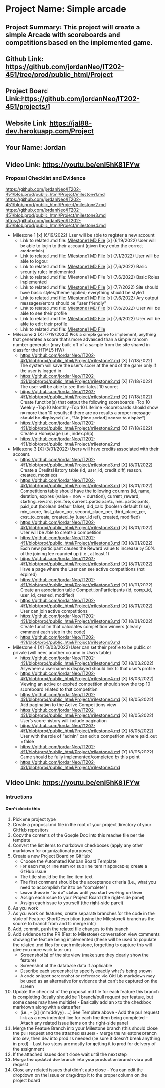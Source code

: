 # Project Name: Simple arcade
## Project Summary: This project will create a simple Arcade with scoreboards and competitions based on the implemented game.
## Github Link: https://github.com/jordanNeo/IT202-451/tree/prod/public_html/Project
## Project Board Link:https://github.com/jordanNeo/IT202-451/projects/1 
## Website Link: https://jal88-dev.herokuapp.com/Project
## Your Name: Jordan

## Video Link: https://youtu.be/enI5hK81FYw
<!-- Line item / Feature template (use this for each bullet point) -- DO NOT DELETE THIS SECTION


- [ ] \(mm/dd/yyyy of completion) Feature Title (from the proposal bullet point, if it's a sub-point indent it properly)
  -  Link to related .md file: [Link Name](link url)

 End Line item / Feature Template -- DO NOT DELETE THIS SECTION --> 
### Proposal Checklist and Evidence

https://github.com/jordanNeo/IT202-451/blob/prod/public_html/Project/milestone1.md
https://github.com/jordanNeo/IT202-451/blob/prod/public_html/Project/milestone2.md
https://github.com/jordanNeo/IT202-451/blob/prod/public_html/Project/milestone3.md
https://github.com/jordanNeo/IT202-451/blob/prod/public_html/Project/milestone4.md

- Milestone 1
  [x] \(6/19/2022) User will be able to register a new account
    -  Link to related .md file: [Milestone1 MD File](https://github.com/jordanNeo/IT202-451/blob/prod/public_html/Project/milestone1.md)
  [x] \(6/19/2022) User will be able to login to their account (given they enter the correct credentials)
    -  Link to related .md file: [Milestone1 MD File](https://github.com/jordanNeo/IT202-451/blob/prod/public_html/Project/milestone1.md)
  [x] \(7/1/2022) User will be able to logout
    -  Link to related .md file: [Milestone1 MD File](https://github.com/jordanNeo/IT202-451/blob/prod/public_html/Project/milestone1.md)
  [x] \(7/6/2022) Basic security rules implemented
    -  Link to related .md file: [Milestone1 MD File](https://github.com/jordanNeo/IT202-451/blob/prod/public_html/Project/milestone1.md)
  [x] \(7/6/2022) Basic Roles implemented
    -  Link to related .md file: [Milestone1 MD File](https://github.com/jordanNeo/IT202-451/blob/prod/public_html/Project/milestone1.md)
  [x] \(7/7/2022) Site should have basic styles/theme applied; everything should be styled
    -  Link to related .md file: [Milestone1 MD File](https://github.com/jordanNeo/IT202-451/blob/prod/public_html/Project/milestone1.md)
  [x] \(7/6/2022) Any output messages/errors should be “user friendly”
    -  Link to related .md file: [Milestone1 MD File](https://github.com/jordanNeo/IT202-451/blob/prod/public_html/Project/milestone1.md)
  [x] \(7/6/2022) User will be able to see their profile
    -  Link to related .md file: [Milestone1 MD File](https://github.com/jordanNeo/IT202-451/blob/prod/public_html/Project/milestone1.md)
  [x] \(7/6/2022) User will be able to edit their profile
    -  Link to related .md file: [Milestone1 MD File](https://github.com/jordanNeo/IT202-451/blob/prod/public_html/Project/milestone1.md) 
- Milestone 2
  [X] \(7/18/2022) Pick a simple game to implement, anything that generates a score that’s more advanced than a simple random number generator (may build off of a sample from the site shared in class for the HTML5 HW)
  -  https://github.com/jordanNeo/IT202-451/blob/prod/public_html/Project/milestone2.md
  [X] \(7/18/2022) The system will save the user’s score at the end of the game only if the user is logged in
  -  https://github.com/jordanNeo/IT202-451/blob/prod/public_html/Project/milestone2.md
  [X] \(7/18/2022) The user will be able to see their latest 10 scores
  -  https://github.com/jordanNeo/IT202-451/blob/prod/public_html/Project/milestone2.md
  [X] \(7/18/2022) Create function(s) that output the following scoreboards
      -Top 10 Weekly
      -Top 10 Monthly
      -Top 10 Lifetime
      -Scoreboards should show no more than 10 results; if there are no results a proper message should be displayed (i.e., “No [time period] scores to display”)
  -  https://github.com/jordanNeo/IT202-451/blob/prod/public_html/Project/milestone2.md
  [X] \(7/18/2022) Create a Homepage (i.e., index.php)
  -  https://github.com/jordanNeo/IT202-451/blob/prod/public_html/Project/milestone2.md
- Milestone 3
  [X] \(8/01/2022) Users will have credits associated with their account.
  -  https://github.com/jordanNeo/IT202-451/blob/prod/public_html/Project/milestone3.md
  [X] \(8/01/2022) Create a CreditsHistory table (id, user_id, credit_diff, reason, created, modified)
  -  https://github.com/jordanNeo/IT202-451/blob/prod/public_html/Project/milestone3.md
  [X] \(8/01/2022) Competitions table should have the following columns (id, name, duration, expires (value = now + duration), current_reward, starting_reward, join_fee, current_participants, min_participants, paid_out (boolean default false), did_calc (boolean default false), min_score, first_place_per, second_place_per, third_place_per, cost_to_create, created_by (user_id ref), created, modified)
  -  https://github.com/jordanNeo/IT202-451/blob/prod/public_html/Project/milestone3.md
  [X] \(8/01/2022) User will be able to create a competition
  -  https://github.com/jordanNeo/IT202-451/blob/prod/public_html/Project/milestone3.md
  [X] \(8/01/2022) Each new participant causes the Reward value to increase by 50% of the joining fee rounded up (i.e., at least 1)
  -  https://github.com/jordanNeo/IT202-451/blob/prod/public_html/Project/milestone3.md
  [X] \(8/01/2022) Have a page where the User can see active competitions (not expired)
  -  https://github.com/jordanNeo/IT202-451/blob/prod/public_html/Project/milestone3.md
  [X] \(8/01/2022) Create an association table CompetitionParticipants (id, comp_id, user_id, created, modified)
  -  https://github.com/jordanNeo/IT202-451/blob/prod/public_html/Project/milestone3.md
  [X] \(8/01/2022) User can join active competitions 
  -  https://github.com/jordanNeo/IT202-451/blob/prod/public_html/Project/milestone3.md
  [X] \(8/01/2022) Create function that calculates competition winners (clearly comment each step in the code)
  -  https://github.com/jordanNeo/IT202-451/blob/prod/public_html/Project/milestone3.md
- Milestone 4
  [X] \(8/03/2022) User can set their profile to be public or private (will need another column in Users table)
  -  https://github.com/jordanNeo/IT202-451/blob/prod/public_html/Project/milestone4.md
  [X] \(8/03/2022) Anywhere a username is displayed should link to that user’s profile
  -  https://github.com/jordanNeo/IT202-451/blob/prod/public_html/Project/milestone4.md
  [X] \(8/03/2022) Viewing an active or expired competition should show the top 10 scoreboard related to that competition
  -  https://github.com/jordanNeo/IT202-451/blob/prod/public_html/Project/milestone4.md
  [X] \(8/05/2022) Add pagination to the Active Competitions view
  -  https://github.com/jordanNeo/IT202-451/blob/prod/public_html/Project/milestone4.md
  [X] \(8/05/2022) User’s score history will include pagination
  -  https://github.com/jordanNeo/IT202-451/blob/prod/public_html/Project/milestone4.md
  [X] \(8/05/2022) User with the role of “admin” can edit a competition where paid_out = false
  -  https://github.com/jordanNeo/IT202-451/blob/prod/public_html/Project/milestone4.md
  [X] \(8/05/2022) Game should be fully implemented/completed by this point
  -  https://github.com/jordanNeo/IT202-451/blob/prod/public_html/Project/milestone4.md

## Video Link: https://youtu.be/enI5hK81FYw
### Intructions
#### Don't delete this
1. Pick one project type
2. Create a proposal.md file in the root of your project directory of your GitHub repository
3. Copy the contents of the Google Doc into this readme file per the template
4. Convert the list items to markdown checkboxes (apply any other markdown for organizational purposes)
5. Create a new Project Board on GitHub
   - Choose the Automated Kanban Board Template
   - For each major line item (or sub line item if applicable) create a GitHub issue
   - The title should be the line item text
   - The first comment should be the acceptance criteria (i.e., what you need to accomplish for it to be "complete")
   - Leave these in "to do" status until you start working on them
   - Assign each issue to your Project Board (the right-side panel)
   - Assign each issue to yourself (the right-side panel)
6. As you work
  1. As you work on features, create separate branches for the code in the style of Feature-ShortDescription (using the Milestone# branch as the source to branch from and to merge into)
  2. Add, commit, push the related file changes to this branch
  3. Add evidence to the PR (Feat to Milestone) conversation view comments showing the feature being implemented (these will be used to populate the related .md files for each milestone, forgetting to capture this will give you more work later on)
     - Screenshot(s) of the site view (make sure they clearly show the feature)
     - Screenshot of the database data if applicable
     - Describe each screenshot to specify exactly what's being shown
     - A code snippet screenshot or reference via GitHub markdown may be used as an alternative for evidence that can't be captured on the screen
  4. Update the checklist of the proposal.md file for each feature this branch is completing (ideally should be 1 branch/pull request per feature, but some cases may have multiple)
    - Basically add an x to the checkbox markdown along with a date after
      - (i.e.,   - [x] (mm/dd/yy) ....) See Template above
    - Add the pull request link as a new indented line for each line item being completed
    - Attach any related issue items on the right-side panel
  5. Merge the Feature Branch into your Milestone branch (this should close the pull request and the attached issues)
    - Merge the Milestone branch into dev, then dev into prod as needed (be sure it doesn't break anything in prod)
    - Last two steps are mostly for getting it to prod for delivery of the assignment 
  7. If the attached issues don't close wait until the next step
  8. Merge the updated dev branch into your production branch via a pull request
  9. Close any related issues that didn't auto close
    - You can edit the dropdown on the issue or drag/drop it to the proper column on the project board